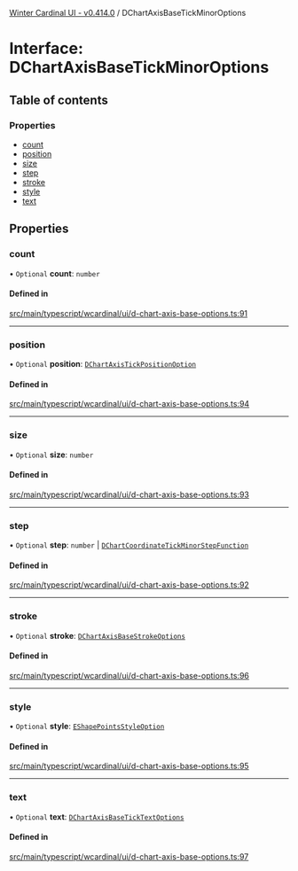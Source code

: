 [Winter Cardinal UI - v0.414.0](../index.md) / DChartAxisBaseTickMinorOptions

# Interface: DChartAxisBaseTickMinorOptions

## Table of contents

### Properties

- [count](DChartAxisBaseTickMinorOptions.md#count)
- [position](DChartAxisBaseTickMinorOptions.md#position)
- [size](DChartAxisBaseTickMinorOptions.md#size)
- [step](DChartAxisBaseTickMinorOptions.md#step)
- [stroke](DChartAxisBaseTickMinorOptions.md#stroke)
- [style](DChartAxisBaseTickMinorOptions.md#style)
- [text](DChartAxisBaseTickMinorOptions.md#text)

## Properties

### count

• `Optional` **count**: `number`

#### Defined in

[src/main/typescript/wcardinal/ui/d-chart-axis-base-options.ts:91](https://github.com/winter-cardinal/winter-cardinal-ui/blob/v0.414.0/src/main/typescript/wcardinal/ui/d-chart-axis-base-options.ts#L91)

___

### position

• `Optional` **position**: [`DChartAxisTickPositionOption`](../index.md#dchartaxistickpositionoption)

#### Defined in

[src/main/typescript/wcardinal/ui/d-chart-axis-base-options.ts:94](https://github.com/winter-cardinal/winter-cardinal-ui/blob/v0.414.0/src/main/typescript/wcardinal/ui/d-chart-axis-base-options.ts#L94)

___

### size

• `Optional` **size**: `number`

#### Defined in

[src/main/typescript/wcardinal/ui/d-chart-axis-base-options.ts:93](https://github.com/winter-cardinal/winter-cardinal-ui/blob/v0.414.0/src/main/typescript/wcardinal/ui/d-chart-axis-base-options.ts#L93)

___

### step

• `Optional` **step**: `number` \| [`DChartCoordinateTickMinorStepFunction`](../index.md#dchartcoordinatetickminorstepfunction)

#### Defined in

[src/main/typescript/wcardinal/ui/d-chart-axis-base-options.ts:92](https://github.com/winter-cardinal/winter-cardinal-ui/blob/v0.414.0/src/main/typescript/wcardinal/ui/d-chart-axis-base-options.ts#L92)

___

### stroke

• `Optional` **stroke**: [`DChartAxisBaseStrokeOptions`](DChartAxisBaseStrokeOptions.md)

#### Defined in

[src/main/typescript/wcardinal/ui/d-chart-axis-base-options.ts:96](https://github.com/winter-cardinal/winter-cardinal-ui/blob/v0.414.0/src/main/typescript/wcardinal/ui/d-chart-axis-base-options.ts#L96)

___

### style

• `Optional` **style**: [`EShapePointsStyleOption`](../index.md#eshapepointsstyleoption)

#### Defined in

[src/main/typescript/wcardinal/ui/d-chart-axis-base-options.ts:95](https://github.com/winter-cardinal/winter-cardinal-ui/blob/v0.414.0/src/main/typescript/wcardinal/ui/d-chart-axis-base-options.ts#L95)

___

### text

• `Optional` **text**: [`DChartAxisBaseTickTextOptions`](DChartAxisBaseTickTextOptions.md)

#### Defined in

[src/main/typescript/wcardinal/ui/d-chart-axis-base-options.ts:97](https://github.com/winter-cardinal/winter-cardinal-ui/blob/v0.414.0/src/main/typescript/wcardinal/ui/d-chart-axis-base-options.ts#L97)
